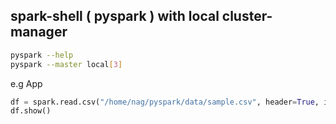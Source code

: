 


spark-shell ( pyspark ) with local cluster-manager
------------------------------------------------------

```bash
pyspark --help
pyspark --master local[3] 
```

e.g App

```python
df = spark.read.csv("/home/nag/pyspark/data/sample.csv", header=True, inferSchema=True)
df.show()
```